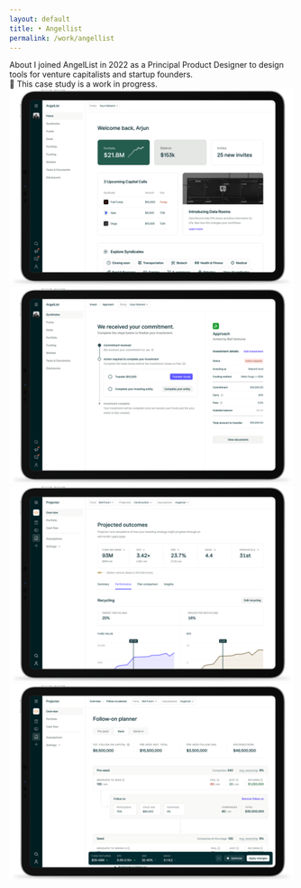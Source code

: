 ```yaml
---
layout: default 
title: • Angellist
permalink: /work/angellist
---
```


<section class="mb-24">
    <div class="col-8">
        <span class="title">About</span>
        <span class="subtitle">I joined AngelList in 2022 as a Principal Product Designer to design tools for venture capitalists and startup founders.</span> 
    </div>
    <div class="col-8">
        <div class="callout">
            <span>💼 This case study is a work in progress. </span>
        </div>
    </div>
</section>

<section>
    <div class="col-8 gap-12">
        <img src="/img/work/angellist/05@2x.png" loading="lazy">
        <img src="/img/work/angellist/06@2x.png" loading="lazy">
        <img src="/img/work/angellist/01@2x.png" loading="lazy"> 
        <img src="/img/work/angellist/03@2x.png" loading="lazy">
    </div>
</section> 